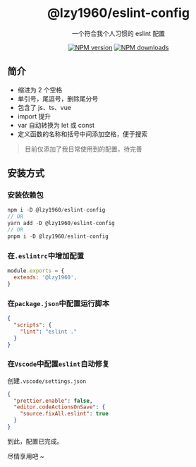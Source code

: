 <h1 align="center">@lzy1960/eslint-config</h1>

<p align="center">一个符合我个人习惯的 eslint 配置</p>

<div align="center">

[![NPM version][npm-image]][npm-url] [![NPM downloads][download-image]][download-url]

[npm-image]: http://img.shields.io/npm/v/@lzy1960/eslint-config.svg
[npm-url]: http://npmjs.org/package/@lzy1960/eslint-config
[download-image]: https://img.shields.io/npm/dm/@lzy1960/eslint-config.svg
[download-url]: https://npmjs.org/package/@lzy1960/eslint-config

</div>

## 简介

- 缩进为 2 个空格
- 单引号，尾逗号，删除尾分号
- 包含了 js、ts、vue
- import 提升
- var 自动转换为 let 或 const
- 定义函数的名称和括号中间添加空格，便于搜索

> 目前仅添加了我日常使用到的配置，待完善

## 安装方式

### 安装依赖包

```js
npm i -D @lzy1960/eslint-config
// OR
yarn add -D @lzy1960/eslint-config
// OR
pnpm i -D @lzy1960/eslint-config
```

### 在`.eslintrc`中增加配置

```js
module.exports = {
  extends: '@lzy1960',
}
```

### 在`package.json`中配置运行脚本

```json
{
  "scripts": {
    "lint": "eslint ."
  }
}
```

### 在`Vscode`中配置`eslint`自动修复

创建`.vscode/settings.json`

```json
{
  "prettier.enable": false,
  "editor.codeActionsOnSave": {
    "source.fixAll.eslint": true
  }
}
```

到此，配置已完成。

尽情享用吧 ~

